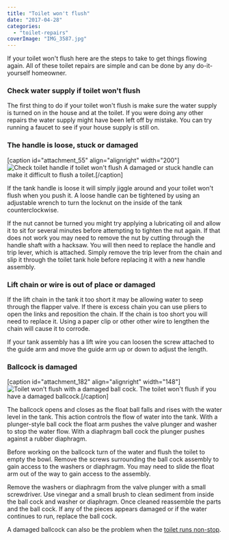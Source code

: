 ```yaml
---
title: "Toilet won't flush"
date: "2017-04-28"
categories: 
  - "toilet-repairs"
coverImage: "IMG_3587.jpg"
---
```


If your toilet won't flush here are the steps to take to get things flowing again. All of these toilet repairs are simple and can be done by any do-it-yourself homeowner.

### Check water supply if toilet won't flush

The first thing to do if your toilet won't flush is make sure the water supply is turned on in the house and at the toilet. If you were doing any other repairs the water supply might have been left off by mistake. You can try running a faucet to see if your house supply is still on.

### The handle is loose, stuck or damaged

\[caption id="attachment\_55" align="alignright" width="200"\]![Check toilet handle if toilet won't flush](images/handle.jpg) A damaged or stuck handle can make it difficult to flush a toilet.\[/caption\]

If the tank handle is loose it will simply jiggle around and your toilet won't flush when you push it. A loose handle can be tightened by using an adjustable wrench to turn the locknut on the inside of the tank counterclockwise.

If the nut cannot be turned you might try applying a lubricating oil and allow it to sit for several minutes before attempting to tighten the nut again. If that does not work you may need to remove the nut by cutting through the handle shaft with a hacksaw. You will then need to replace the handle and trip lever, which is attached. Simply remove the trip lever from the chain and slip it through the toilet tank hole before replacing it with a new handle assembly.

### Lift chain or wire is out of place or damaged

If the lift chain in the tank it too short it may be allowing water to seep through the flapper valve. If there is excess chain you can use pliers to open the links and reposition the chain. If the chain is too short you will need to replace it. Using a paper clip or other other wire to lengthen the chain will cause it to corrode.

If your tank assembly has a lift wire you can loosen the screw attached to the guide arm and move the guide arm up or down to adjust the length.

### Ballcock is damaged

\[caption id="attachment\_182" align="alignright" width="148"\]![Toilet won't flush with a damaged ball cock.](images/ballcock-148x300.jpg) The toilet won't flush if you have a damaged ballcock.\[/caption\]

The ballcock opens and closes as the float ball falls and rises with the water level in the tank. This action controls the flow of water into the tank. With a plunger-style ball cock the float arm pushes the valve plunger and washer to stop the water flow. With a diaphragm ball cock the plunger pushes against a rubber diaphragm.

Before working on the ballcock turn of the water and flush the toilet to empty the bowl. Remove the screws surrounding the ball cock assembly to gain access to the washers or diaphragm. You may need to slide the float arm out of the way to gain access to the assembly.

Remove the washers or diaphragm from the valve plunger with a small screwdriver. Use vinegar and a small brush to clean sediment from inside the ball cock and washer or diaphragm. Once cleaned reassemble the parts and the ball cock. If any of the pieces appears damaged or if the water continues to run, replace the ball cock.

A damaged ballcock can also be the problem when the [toilet runs non-stop](http://fixatoilet.com/toilet-runs-non-stop/).

